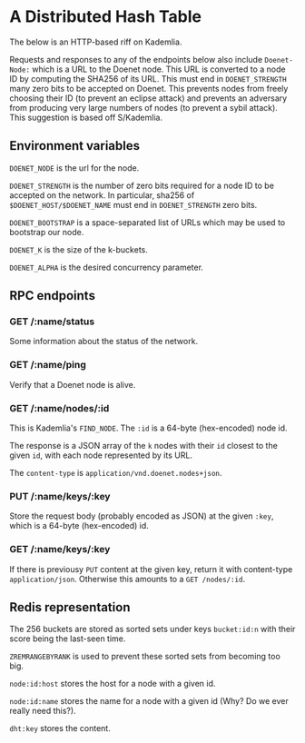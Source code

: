 # A Distributed Hash Table

The below is an HTTP-based riff on Kademlia.

Requests and responses to any of the endpoints below also include
`Doenet-Node:` which is a URL to the Doenet node.  This URL is
converted to a node ID by computing the SHA256 of its URL.  This must
end in `DOENET_STRENGTH` many zero bits to be accepted on Doenet.
This prevents nodes from freely choosing their ID (to prevent an
eclipse attack) and prevents an adversary from producing very large
numbers of nodes (to prevent a sybil attack).  This suggestion is
based off S/Kademlia.

## Environment variables

`DOENET_NODE` is the url for the node.

`DOENET_STRENGTH` is the number of zero bits required for a node ID to
be accepted on the network.  In particular, sha256 of
`$DOENET_HOST/$DOENET_NAME` must end in `DOENET_STRENGTH` zero
bits.

`DOENET_BOOTSTRAP` is a space-separated list of URLs which may be used
to bootstrap our node.

`DOENET_K` is the size of the k-buckets.

`DOENET_ALPHA` is the desired concurrency parameter.

## RPC endpoints

### GET /:name/status

Some information about the status of the network.

### GET /:name/ping

Verify that a Doenet node is alive.

### GET /:name/nodes/:id

This is Kademlia's `FIND_NODE`.  The `:id` is a 64-byte (hex-encoded) node id.

The response is a JSON array of the `k` nodes with their `id` closest
to the given `id`, with each node represented by its URL.

The `content-type` is `application/vnd.doenet.nodes+json`.

### PUT /:name/keys/:key

Store the request body (probably encoded as JSON) at the given `:key`,
which is a 64-byte (hex-encoded) id.

### GET /:name/keys/:key

If there is previousy `PUT` content at the given key, return it with
content-type `application/json`.  Otherwise this amounts to a `GET
/nodes/:id`.

## Redis representation

The 256 buckets are stored as sorted sets under keys `bucket:id:n`
with their score being the last-seen time.

`ZREMRANGEBYRANK` is used to prevent these sorted sets from becoming too big.

`node:id:host` stores the host for a node with a given id.

`node:id:name` stores the name for a node with a given id (Why? Do we
ever really need this?).

`dht:key` stores the content.
